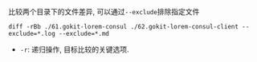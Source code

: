 比较两个目录下的文件差异, 可以通过`--exclude`排除指定文件

```
diff -rBb ./61.gokit-lorem-consul ./62.gokit-lorem-consul-client --exclude=*.log --exclude=*.md
```

- `-r`: 递归操作, 目标比较的关键选项.
